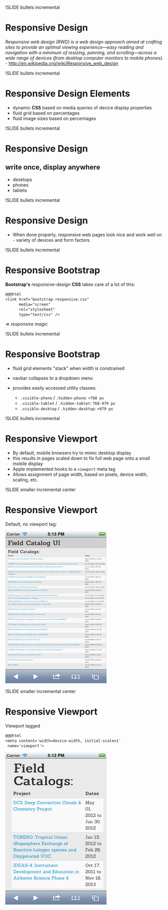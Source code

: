 !SLIDE bullets incremental
# Responsive Design

*Responsive web design (RWD) is a web design approach aimed at crafting sites to provide an optimal viewing experience—easy reading and navigation with a minimum of resizing, panning, and scrolling—across a wide range of devices (from desktop computer monitors to mobile phones).* - <http://en.wikipedia.org/wiki/Responsive_web_design>

!SLIDE bullets incremental
# Responsive Design Elements

- dynamic **CSS** based on media queries of device display properties
- fluid grid based on percentages
- fluid image sizes based on percentages

!SLIDE bullets incremental
# Responsive Design

## write once, display anywhere

- desktops
- phones
- tablets

!SLIDE bullets incremental
# Responsive Design

- When done properly, responsive web pages look nice and work well on - variety of devices and form factors.

!SLIDE bullets incremental
# Responsive Bootstrap

**Bootstrap's** responsive-design **CSS** takes care of a lot of this:

    @@@html
    <link href="bootstrap-responsive.css"
          media="screen"
          rel="stylesheet"
          type="text/css" />

=> *responsive magic*

!SLIDE bullets incremental
# Responsive Bootstrap

- fluid grid elements "stack" when width is constrained
- navbar collapses to a dropdown menu
- provides easily accessed utility classes:

    - `.visible-phone` / `.hidden-phone`: `<768 px`
    - `.visible-tablet` / `.hidden-tablet`: `768-979 px`
    - `.visible-desktop` / `.hidden-desktop`: `>979 px`


!SLIDE bullets incremental
# Responsive Viewport

- By default, mobile browsers try to mimic desktop display
- this results in pages scaled down to fix full web page onto a small mobile display
- Apple implemented hooks to a `viewport` meta tag
- Allows assignment of page width, based on pixels, device width, scaling, etc.

!SLIDE smaller incremental center
# Responsive Viewport

Default, no viewport tag:

![catalog-ui-no-viewport.png](catalog-ui-no-viewport.png)

!SLIDE smaller incremental center
# Responsive Viewport

Viewport tagged

    @@@html
    <meta content='width=device-width, initial-scale=1'
     name='viewport'>

![catalog-ui-viewport.png](catalog-ui-viewport.png)


